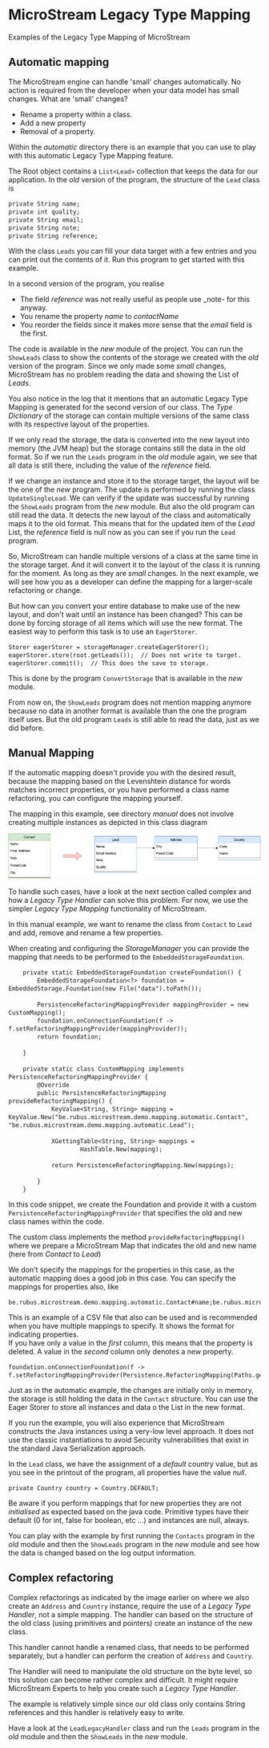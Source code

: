 # MicroStream Legacy Type Mapping

Examples of the Legacy Type Mapping of MicroStream

## Automatic mapping

The MicroStream engine can handle 'small' changes automatically. No action is required from the developer when your data model has small changes.  What are 'small' changes?

- Rename a property within a class.
- Add a new property
- Removal of a property.

Within the _automatic_ directory there is an example that you can use to play with this automatic Legacy Type Mapping feature.

The Root object contains a `List<Lead>` collection that keeps the data for our application.  In the _old_ version of the program, the structure of the `Lead` class is

```
private String name;
private int quality;
private String email;
private String note;
private String reference;
```

With the class `Leads` you can fill your data target with a few entries and you can print out the contents of it.  Run this program to get started with this example.

In a second version of the program, you realise

- The field _reference_ was not really useful as people use _note- for this anyway.
- You rename the property _name_ to _contactName_
- You reorder the fields since it makes more sense that the _email_ field is the first.

The code is available in the _new_ module of the project.  You can run the `ShowLeads` class to show the contents of the storage we created with the _old_ version of the program.  Since we only made some _small_ changes, MicroStream has no problem reading the data and showing the List of _Leads_.

You also notice in the log that it mentions that an automatic Legacy Type Mapping is generated for the second version of our class. The _Type Dictionary_ of the storage can contain multiple versions of the same class with its respective layout of the properties.

If we only read the storage, the data is converted into the new layout into memory (the JVM heap) but the storage contains still the data in the old format.  So if we run the `Leads` program in the _old_ module again, we see that all data is still there, including the value of the _reference_ field.

If we change an instance and store it to the storage target, the layout will be the one of the _new_ program.  The update is performed by running the class `UpdateSingleLead`.  We can verify if the update was successful by running the `ShowLeads` program from the _new_ module. But also the old program can still read the data. It detects the new layout of the class and automatically maps it to the old format. This means that for the updated item of the _Lead_ List, the _reference_ field is null now as you can see if you run the `Lead`  program.

So, MicroStream can handle multiple versions of a class at the same time in the storage target. And it will convert it to the layout of the class it is running for the moment. As long as they are _small_ changes. In the next example, we will see how you as a developer can define the mapping for a larger-scale refactoring or change.

But how can you convert your entire database to make use of the new layout, and don't wait until an instance has been changed?  This can be done by forcing storage of all items which will use the new format.  The easiest way to perform this task is to use an `EagerStorer`.

```
Storer eagerStorer = storageManager.createEagerStorer();
eagerStorer.store(root.getLeads());  // Does not write to target.
eagerStorer.commit();  // This does the save to storage.
```

This is done by the program `ConvertStorage` that is available in the _new_ module.

From now on, the `ShowLeads` program does not mention mapping anymore because no data in another format is available than the one the program itself uses. But the old program `Leads` is still able to read the data, just as we did before.

## Manual Mapping

If the automatic mapping doesn't provide you with the desired result, because the mapping based on the Levenshtein distance for words matches incorrect properties, or you have performed a class name refactoring, you can configure the mapping yourself.

The mapping in this example, see directory _manual_ does not involve creating multiple instances as depicted in this class diagram

![](LegacyTypeMapping.png)

To handle such cases, have a look at the next section called complex and how a _Legacy Type Handler_ can solve this problem.  For now, we use the simpler _Legacy Type Mapping_ functionality of MicroStream.

In this manual example, we want to rename the class from `Contact` to `Lead` and add, remove and rename a few properties.

When creating and configuring the _StorageManager_ you can provide the mapping that needs to be performed to the `EmbeddedStorageFoundation`.

```
    private static EmbeddedStorageFoundation createFoundation() {
        EmbeddedStorageFoundation<?> foundation = EmbeddedStorage.Foundation(new File("data").toPath());

        PersistenceRefactoringMappingProvider mappingProvider = new CustomMapping();
        foundation.onConnectionFoundation(f -> f.setRefactoringMappingProvider(mappingProvider));
        return foundation;

    }

    private static class CustomMapping implements PersistenceRefactoringMappingProvider {
        @Override
        public PersistenceRefactoringMapping provideRefactoringMapping() {
            KeyValue<String, String> mapping = KeyValue.New("be.rubus.microstream.demo.mapping.automatic.Contact", "be.rubus.microstream.demo.mapping.automatic.Lead");

            XGettingTable<String, String> mappings =
                    HashTable.New(mapping);

            return PersistenceRefactoringMapping.New(mappings);

        }
    }
``` 

In this code snippet, we create the Foundation and provide it with a custom `PersistenceRefactoringMappingProvider` that specifies the old and new class names within the code.

The custom class implements the method `provideRefactoringMapping()` where we prepare a MicroStream Map that indicates the old and new name (here from _Contact_ to _Lead_)

We don't specify the mappings for the properties in this case, as the automatic mapping does a good job in this case.  You can specify the mappings for properties also, like

```
be.rubus.microstream.demo.mapping.automatic.Contact#name;be.rubus.microstream.demo.mapping.automatic.Lead#contactName
```

This is an example of a CSV file that also can be used and is recommended when you have multiple mappings to specify. It shows the format for indicating properties.  
If you have only a value in the _first_ column, this means that the property is deleted. A value in the _second_ column only denotes a new property.

```
foundation.onConnectionFoundation(f -> f.setRefactoringMappingProvider(Persistence.RefactoringMapping(Paths.get("refactorings.csv"))));
```

Just as in the automatic example, the changes are initially only in memory, the storage is still holding the data in the `Contact` structure.  You can use the Eager Storer to store all instances and data o the List in the new format.

If you run the example, you will also experience that MicroStream constructs the Java instances using a very-low level approach. It does not use the classic instantiations to avoid Security vulnerabilities that exist in the standard Java Serialization approach.

In the `Lead` class, we have the assignment of a _default_ country value, but as you see in the printout of the program, all properties have the value _null_.

```
private Country country = Country.DEFAULT;
```

Be aware if you perform mappings that for new properties they are not _initialised_ as expected based on the java code.  Primitive types have their default (0 for int, false for boolean, etc ...) and instances are null, always.

You can play with the example by first running the `Contacts` program in the _old_ module and then the `ShowLeads` program in the _new_ module and see how the data is changed based on the log output information.

## Complex refactoring

Complex refactorings as indicated by the image earlier on where we also create an `Address` and `Country` instance, require the use of a _Legacy Type Handler_, not a simple mapping. The handler can based on the structure of the old class (using primitives and pointers) create an instance of the new class.

This handler cannot handle a renamed class, that needs to be performed separately, but a handler can perform the creation of `Address` and `Country`.

The Handler will need to manipulate the old structure on the byte level, so this solution can become rather complex and difficult. It might require MicroStream Experts to help you create such a _Legacy Type Handler_.

The example is relatively simple since our old class only contains String references and this handler is relatively easy to write.

Have a look at the `LeadLegacyHandler` class and run the `Leads` program in the _old_ module and then the `ShowLeads` in the _new_ module.
